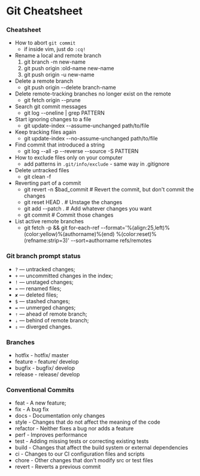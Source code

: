 # Git Cheatsheet


### Cheatsheet

- How to abort `git commit`
    - if inside vim, just do `:cq!`
- Rename a local and remote branch
    1. git branch -m new-name
    2. git push origin :old-name new-name
    3. git push origin -u new-name
- Delete a remote branch
    - git push origin --delete branch-name
- Delete remote-tracking branches no longer exist on the remote
    - git fetch origin --prune
- Search git commit messages
    - git log --oneline | grep PATTERN
- Start ignoring changes to a file
    - git update-index --assume-unchanged path/to/file
- Keep tracking files again
    - git update-index --no-assume-unchanged path/to/file
- Find commit that introduced a string
    - git log --all -p --reverse --source -S PATTERN
- How to exclude files only on your computer
    - add patterns in `.git/info/exclude` - same way in .gitignore
- Delete untracked files
    - git clean -f
- Reverting part of a commit
    - git revert -n $bad_commit    # Revert the commit, but don't commit the changes
    - git reset HEAD .             # Unstage the changes
    - git add --patch .            # Add whatever changes you want
    - git commit                   # Commit those changes
- List active remote branches
    - git fetch -p && git for-each-ref --format='%(align:25,left)%(color:yellow)%(authorname)%(end) %(color:reset)%(refname:strip=3)' --sort=authorname refs/remotes

### Git branch prompt status
  - `?` — untracked changes;
  - `+` — uncommitted changes in the index;
  - `!` — unstaged changes;
  - `»` — renamed files;
  - `✘` — deleted files;
  - `$` — stashed changes;
  - `=` — unmerged changes;
  - `⇡` — ahead of remote branch;
  - `⇣` — behind of remote branch;
  - `⇕` — diverged changes.

### Branches
- hotfix  - hotfix/<HOTFIX> master
- feature - feature/<FEATURE>   develop
- bugfix  - bugfix/<BUGFIX> develop
- release - release/<RELEASE>   develop

### Conventional Commits
- feat     - A new feature;
- fix      - A bug fix
- docs     - Docume­ntation only changes
- style    - Changes that do not affect the meaning of the code
- refactor - Neither fixes a bug nor adds a feature
- perf     - Improves perfor­mance
- test     - Adding missing tests or correcting existing tests
- build    - Changes that affect the build system or external depend­encies
- ci       - Changes to our CI config­uration files and scripts
- chore    - Other changes that don't modify src or test files
- revert   - Reverts a previous commit
